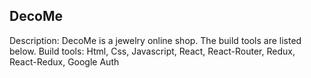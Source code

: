 ## DecoMe

Description:
DecoMe is a jewelry online shop. The build tools are listed below.
Build tools: Html, Css, Javascript, React, React-Router, Redux, React-Redux, Google Auth